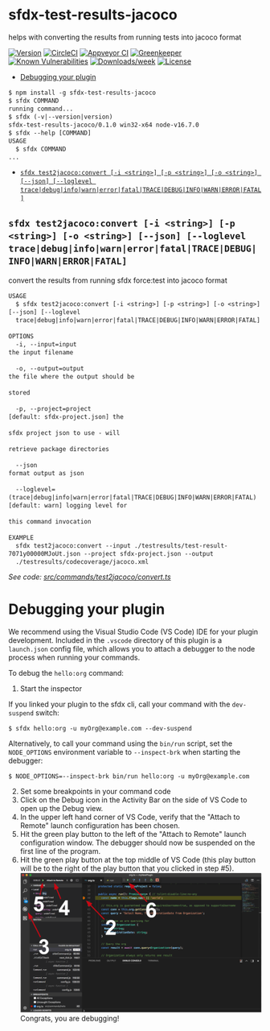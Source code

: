 sfdx-test-results-jacoco
========================

helps with converting the results from running tests into jacoco format

[![Version](https://img.shields.io/npm/v/sfdx-test-results-jacoco.svg)](https://npmjs.org/package/sfdx-test-results-jacoco)
[![CircleCI](https://circleci.com/gh/https://github.com/phil-apexology/sfdx-test-results-jacoco/sfdx-test-results-jacoco/tree/master.svg?style=shield)](https://circleci.com/gh/https://github.com/phil-apexology/sfdx-test-results-jacoco/sfdx-test-results-jacoco/tree/master)
[![Appveyor CI](https://ci.appveyor.com/api/projects/status/github/https://github.com/phil-apexology/sfdx-test-results-jacoco/sfdx-test-results-jacoco?branch=master&svg=true)](https://ci.appveyor.com/project/heroku/sfdx-test-results-jacoco/branch/master)
[![Greenkeeper](https://badges.greenkeeper.io/https://github.com/phil-apexology/sfdx-test-results-jacoco/sfdx-test-results-jacoco.svg)](https://greenkeeper.io/)
[![Known Vulnerabilities](https://snyk.io/test/github/https://github.com/phil-apexology/sfdx-test-results-jacoco/sfdx-test-results-jacoco/badge.svg)](https://snyk.io/test/github/https://github.com/phil-apexology/sfdx-test-results-jacoco/sfdx-test-results-jacoco)
[![Downloads/week](https://img.shields.io/npm/dw/sfdx-test-results-jacoco.svg)](https://npmjs.org/package/sfdx-test-results-jacoco)
[![License](https://img.shields.io/npm/l/sfdx-test-results-jacoco.svg)](https://github.com/https://github.com/phil-apexology/sfdx-test-results-jacoco/sfdx-test-results-jacoco/blob/master/package.json)

<!-- toc -->
* [Debugging your plugin](#debugging-your-plugin)
<!-- tocstop -->
<!-- install -->
<!-- usage -->
```sh-session
$ npm install -g sfdx-test-results-jacoco
$ sfdx COMMAND
running command...
$ sfdx (-v|--version|version)
sfdx-test-results-jacoco/0.1.0 win32-x64 node-v16.7.0
$ sfdx --help [COMMAND]
USAGE
  $ sfdx COMMAND
...
```
<!-- usagestop -->
<!-- commands -->
* [`sfdx test2jacoco:convert [-i <string>] [-p <string>] [-o <string>] [--json] [--loglevel trace|debug|info|warn|error|fatal|TRACE|DEBUG|INFO|WARN|ERROR|FATAL]`](#sfdx-test2jacococonvert--i-string--p-string--o-string---json---loglevel-tracedebuginfowarnerrorfataltracedebuginfowarnerrorfatal)

## `sfdx test2jacoco:convert [-i <string>] [-p <string>] [-o <string>] [--json] [--loglevel trace|debug|info|warn|error|fatal|TRACE|DEBUG|INFO|WARN|ERROR|FATAL]`

convert the results from running sfdx force:test into jacoco format

```
USAGE
  $ sfdx test2jacoco:convert [-i <string>] [-p <string>] [-o <string>] [--json] [--loglevel 
  trace|debug|info|warn|error|fatal|TRACE|DEBUG|INFO|WARN|ERROR|FATAL]

OPTIONS
  -i, --input=input                                                                 the input filename

  -o, --output=output                                                               the file where the output should be
                                                                                    stored

  -p, --project=project                                                             [default: sfdx-project.json] the
                                                                                    sfdx project json to use - will
                                                                                    retrieve package directories

  --json                                                                            format output as json

  --loglevel=(trace|debug|info|warn|error|fatal|TRACE|DEBUG|INFO|WARN|ERROR|FATAL)  [default: warn] logging level for
                                                                                    this command invocation

EXAMPLE
  sfdx test2jacoco:convert --input ./testresults/test-result-7071y00000MJoUt.json --project sfdx-project.json --output 
  ./testresults/codecoverage/jacoco.xml
```

_See code: [src/commands/test2jacoco/convert.ts](https://github.com/phil-apexology/sfdx-test-results-jacoco/sfdx-test-results-jacoco/blob/v0.1.0/src/commands/test2jacoco/convert.ts)_
<!-- commandsstop -->
<!-- debugging-your-plugin -->
# Debugging your plugin
We recommend using the Visual Studio Code (VS Code) IDE for your plugin development. Included in the `.vscode` directory of this plugin is a `launch.json` config file, which allows you to attach a debugger to the node process when running your commands.

To debug the `hello:org` command: 
1. Start the inspector
  
If you linked your plugin to the sfdx cli, call your command with the `dev-suspend` switch: 
```sh-session
$ sfdx hello:org -u myOrg@example.com --dev-suspend
```
  
Alternatively, to call your command using the `bin/run` script, set the `NODE_OPTIONS` environment variable to `--inspect-brk` when starting the debugger:
```sh-session
$ NODE_OPTIONS=--inspect-brk bin/run hello:org -u myOrg@example.com
```

2. Set some breakpoints in your command code
3. Click on the Debug icon in the Activity Bar on the side of VS Code to open up the Debug view.
4. In the upper left hand corner of VS Code, verify that the "Attach to Remote" launch configuration has been chosen.
5. Hit the green play button to the left of the "Attach to Remote" launch configuration window. The debugger should now be suspended on the first line of the program. 
6. Hit the green play button at the top middle of VS Code (this play button will be to the right of the play button that you clicked in step #5).
<br><img src=".images/vscodeScreenshot.png" width="480" height="278"><br>
Congrats, you are debugging!

